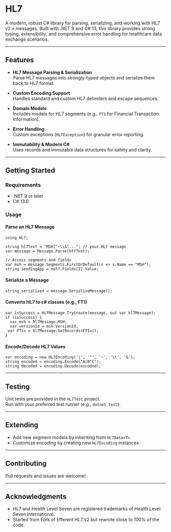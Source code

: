# HL7

A modern, robust C# library for parsing, serializing, and working with HL7 v2.x messages. Built with .NET 9 and C# 13, this library provides strong typing, extensibility, and comprehensive error handling for healthcare data exchange scenarios.

---

## Features

- **HL7 Message Parsing & Serialization**  
  Parse HL7 messages into strongly-typed objects and serialize them back to HL7 format.

- **Custom Encoding Support**  
  Handles standard and custom HL7 delimiters and escape sequences.

- **Domain Models**  
  Includes models for HL7 segments (e.g., `FT1` for Financial Transaction Information).

- **Error Handling**  
  Custom exceptions (`HL7Exception`) for granular error reporting.

- **Immutability & Modern C#**  
  Uses records and immutable data structures for safety and clarity.

---

## Getting Started

### Requirements

- .NET 9 or later
- C# 13.0

### Usage

#### Parse an HL7 Message

```
using HL7;

string hl7Text = "MSH|^~\\&|..."; // your HL7 message
var message = Message.Parse(hl7Text);

// Access segments and fields
var msh = message.Segments.FirstOrDefault(s => s.Name == "MSH");
string sendingApp = msh?.Fields[2].Value;
```

#### Serialize a Message

```
string serialized = message.SerializeMessage();
```

#### Converts HL7 to c# classes (e.g., FT1)

```
var isSuccess = HL7Message.TryCreate(message, out var hl7Message);
if (isSuccess) {
  var msh = hl7Message.MSH;
  var versionId = msh.VersionId;
 var FT1s = hl7Message.GetRecords<FT1>();
}
```

#### Encode/Decode HL7 Values

```
var encoding = new HL7Encoding('|', '^', '~', '\\', '&');
string encoded = encoding.Encode("A|B^C");
string decoded = encoding.Decode(encoded);
```

---

## Testing

Unit tests are provided in the `HL7Test` project.  
Run with your preferred test runner (e.g., `dotnet test`).

---

## Extending

- Add new segment models by inheriting from `HL7Data<T>`.
- Customize encoding by creating new `HL7Encoding` instances.

---

## Contributing

Pull requests and issues are welcome!

---

## Acknowledgments

- HL7  and Health Level Seven  are registered trademarks of Health Level Seven International.
- Started from Fork of Efferent.HL7.V2 but rewrote close to 100% of the code.
